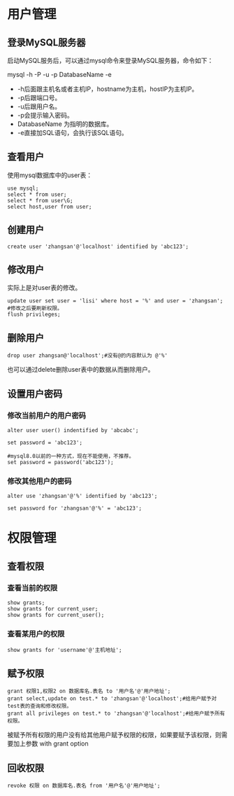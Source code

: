 # 用户管理

## 登录MySQL服务器

启动MySQL服务后，可以通过mysql命令来登录MySQL服务器，命令如下：

mysql -h -P -u -p DatabaseName -e

* -h后面跟主机名或者主机IP，hostname为主机，hostIP为主机IP。
* -p后跟端口号。
* -u后跟用户名。
* -p会提示输入密码。
* DatabaseName 为指明的数据库。
* -e直接加SQL语句，会执行该SQL语句。

## 查看用户

使用mysql数据库中的user表：

~~~mysql
use mysql;
select * from user;
select * from user\G;
select host,user from user;
~~~

## 创建用户

~~~mysql
create user 'zhangsan'@'localhost' identified by 'abc123';
~~~

## 修改用户

实际上是对user表的修改。

~~~mysql
update user set user = 'lisi' where host = '%' and user = 'zhangsan';
#修改之后要刷新权限。
flush privileges;
~~~

## 删除用户

~~~mysql
drop user zhangsan@'localhost';#没有@的内容默认为 @'%'
~~~

也可以通过delete删除user表中的数据从而删除用户。

## 设置用户密码

### 修改当前用户的用户密码

~~~mysql
alter user user() indentified by 'abcabc';
~~~

~~~mysql
set password = 'abc123';
~~~

~~~mysql
#mysql8.0以前的一种方式，现在不能使用，不推荐。
set password = password('abc123');
~~~

### 修改其他用户的密码

~~~mysql
alter use 'zhangsan'@'%' identified by 'abc123';
~~~

~~~mysql
set password for 'zhangsan'@'%' = 'abc123';
~~~

# 权限管理

## 查看权限

### 查看当前的权限

~~~mysql
show grants;
show grants for current_user;
show grants for current_user();
~~~

### 查看某用户的权限

```mysql
show grants for 'username'@'主机地址';
```

## 赋予权限

~~~mysql
grant 权限1,权限2 on 数据库名.表名 to '用户名'@'用户地址';
grant select,update on test.* to 'zhangsan'@'localhost';#给用户赋予对test表的查询和修改权限。
grant all privileges on test.* to 'zhangsan'@'localhost';#给用户赋予所有权限。
~~~

被赋予所有权限的用户没有给其他用户赋予权限的权限，如果要赋予该权限，则需要加上参数 with grant option

## 回收权限

```mysql
revoke 权限 on 数据库名.表名 from '用户名'@'用户地址';
```


